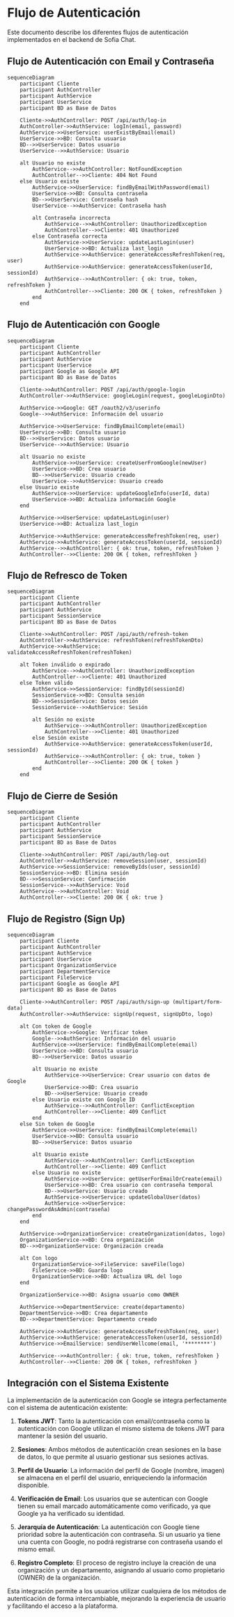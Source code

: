 # Flujo de Autenticación

Este documento describe los diferentes flujos de autenticación implementados en el backend de Sofia Chat.

## Flujo de Autenticación con Email y Contraseña

```mermaid
sequenceDiagram
    participant Cliente
    participant AuthController
    participant AuthService
    participant UserService
    participant BD as Base de Datos

    Cliente->>AuthController: POST /api/auth/log-in
    AuthController->>AuthService: logIn(email, password)
    AuthService->>UserService: userExistByEmail(email)
    UserService->>BD: Consulta usuario
    BD-->>UserService: Datos usuario
    UserService-->>AuthService: Usuario
    
    alt Usuario no existe
        AuthService-->>AuthController: NotFoundException
        AuthController-->>Cliente: 404 Not Found
    else Usuario existe
        AuthService->>UserService: findByEmailWithPassword(email)
        UserService->>BD: Consulta contraseña
        BD-->>UserService: Contraseña hash
        UserService-->>AuthService: Contraseña hash
        
        alt Contraseña incorrecta
            AuthService-->>AuthController: UnauthorizedException
            AuthController-->>Cliente: 401 Unauthorized
        else Contraseña correcta
            AuthService->>UserService: updateLastLogin(user)
            UserService->>BD: Actualiza last_login
            AuthService->>AuthService: generateAccessRefreshToken(req, user)
            AuthService->>AuthService: generateAccessToken(userId, sessionId)
            AuthService-->>AuthController: { ok: true, token, refreshToken }
            AuthController-->>Cliente: 200 OK { token, refreshToken }
        end
    end
```

## Flujo de Autenticación con Google

```mermaid
sequenceDiagram
    participant Cliente
    participant AuthController
    participant AuthService
    participant UserService
    participant Google as Google API
    participant BD as Base de Datos

    Cliente->>AuthController: POST /api/auth/google-login
    AuthController->>AuthService: googleLogin(request, googleLoginDto)
    
    AuthService->>Google: GET /oauth2/v3/userinfo
    Google-->>AuthService: Información del usuario
    
    AuthService->>UserService: findByEmailComplete(email)
    UserService->>BD: Consulta usuario
    BD-->>UserService: Datos usuario
    UserService-->>AuthService: Usuario
    
    alt Usuario no existe
        AuthService->>UserService: createUserFromGoogle(newUser)
        UserService->>BD: Crea usuario
        BD-->>UserService: Usuario creado
        UserService-->>AuthService: Usuario creado
    else Usuario existe
        AuthService->>UserService: updateGoogleInfo(userId, data)
        UserService->>BD: Actualiza información Google
    end
    
    AuthService->>UserService: updateLastLogin(user)
    UserService->>BD: Actualiza last_login
    
    AuthService->>AuthService: generateAccessRefreshToken(req, user)
    AuthService->>AuthService: generateAccessToken(userId, sessionId)
    AuthService-->>AuthController: { ok: true, token, refreshToken }
    AuthController-->>Cliente: 200 OK { token, refreshToken }
```

## Flujo de Refresco de Token

```mermaid
sequenceDiagram
    participant Cliente
    participant AuthController
    participant AuthService
    participant SessionService
    participant BD as Base de Datos

    Cliente->>AuthController: POST /api/auth/refresh-token
    AuthController->>AuthService: refreshToken(refreshTokenDto)
    AuthService->>AuthService: validateAccessRefreshToken(refreshToken)
    
    alt Token inválido o expirado
        AuthService-->>AuthController: UnauthorizedException
        AuthController-->>Cliente: 401 Unauthorized
    else Token válido
        AuthService->>SessionService: findById(sessionId)
        SessionService->>BD: Consulta sesión
        BD-->>SessionService: Datos sesión
        SessionService-->>AuthService: Sesión
        
        alt Sesión no existe
            AuthService-->>AuthController: UnauthorizedException
            AuthController-->>Cliente: 401 Unauthorized
        else Sesión existe
            AuthService->>AuthService: generateAccessToken(userId, sessionId)
            AuthService-->>AuthController: { ok: true, token }
            AuthController-->>Cliente: 200 OK { token }
        end
    end
```

## Flujo de Cierre de Sesión

```mermaid
sequenceDiagram
    participant Cliente
    participant AuthController
    participant AuthService
    participant SessionService
    participant BD as Base de Datos

    Cliente->>AuthController: POST /api/auth/log-out
    AuthController->>AuthService: removeSession(user, sessionId)
    AuthService->>SessionService: removeByIds(user, sessionId)
    SessionService->>BD: Elimina sesión
    BD-->>SessionService: Confirmación
    SessionService-->>AuthService: Void
    AuthService-->>AuthController: Void
    AuthController-->>Cliente: 200 OK { ok: true }
```

## Flujo de Registro (Sign Up)

```mermaid
sequenceDiagram
    participant Cliente
    participant AuthController
    participant AuthService
    participant UserService
    participant OrganizationService
    participant DepartmentService
    participant FileService
    participant Google as Google API
    participant BD as Base de Datos

    Cliente->>AuthController: POST /api/auth/sign-up (multipart/form-data)
    AuthController->>AuthService: signUp(request, signUpDto, logo)
    
    alt Con token de Google
        AuthService->>Google: Verificar token
        Google-->>AuthService: Información del usuario
        AuthService->>UserService: findByEmailComplete(email)
        UserService->>BD: Consulta usuario
        BD-->>UserService: Datos usuario
        
        alt Usuario no existe
            AuthService->>UserService: Crear usuario con datos de Google
            UserService->>BD: Crea usuario
            BD-->>UserService: Usuario creado
        else Usuario existe con Google ID
            AuthService-->>AuthController: ConflictException
            AuthController-->>Cliente: 409 Conflict
        end
    else Sin token de Google
        AuthService->>UserService: findByEmailComplete(email)
        UserService->>BD: Consulta usuario
        BD-->>UserService: Datos usuario
        
        alt Usuario existe
            AuthService-->>AuthController: ConflictException
            AuthController-->>Cliente: 409 Conflict
        else Usuario no existe
            AuthService->>UserService: getUserForEmailOrCreate(email)
            UserService->>BD: Crea usuario con contraseña temporal
            BD-->>UserService: Usuario creado
            AuthService->>UserService: updateGlobalUser(datos)
            AuthService->>UserService: changePasswordAsAdmin(contraseña)
        end
    end
    
    AuthService->>OrganizationService: createOrganization(datos, logo)
    OrganizationService->>BD: Crea organización
    BD-->>OrganizationService: Organización creada
    
    alt Con logo
        OrganizationService->>FileService: saveFile(logo)
        FileService->>BD: Guarda logo
        OrganizationService->>BD: Actualiza URL del logo
    end
    
    OrganizationService->>BD: Asigna usuario como OWNER
    
    AuthService->>DepartmentService: create(departamento)
    DepartmentService->>BD: Crea departamento
    BD-->>DepartmentService: Departamento creado
    
    AuthService->>AuthService: generateAccessRefreshToken(req, user)
    AuthService->>AuthService: generateAccessToken(userId, sessionId)
    AuthService->>EmailService: sendUserWellcome(email, '********')
    
    AuthService-->>AuthController: { ok: true, token, refreshToken }
    AuthController-->>Cliente: 200 OK { token, refreshToken }
```

## Integración con el Sistema Existente

La implementación de la autenticación con Google se integra perfectamente con el sistema de autenticación existente:

1. **Tokens JWT**: Tanto la autenticación con email/contraseña como la autenticación con Google utilizan el mismo sistema de tokens JWT para mantener la sesión del usuario.

2. **Sesiones**: Ambos métodos de autenticación crean sesiones en la base de datos, lo que permite al usuario gestionar sus sesiones activas.

3. **Perfil de Usuario**: La información del perfil de Google (nombre, imagen) se almacena en el perfil del usuario, enriqueciendo la información disponible.

4. **Verificación de Email**: Los usuarios que se autentican con Google tienen su email marcado automáticamente como verificado, ya que Google ya ha verificado su identidad.

5. **Jerarquía de Autenticación**: La autenticación con Google tiene prioridad sobre la autenticación con contraseña. Si un usuario ya tiene una cuenta con Google, no podrá registrarse con contraseña usando el mismo email.

6. **Registro Completo**: El proceso de registro incluye la creación de una organización y un departamento, asignando al usuario como propietario (OWNER) de la organización.

Esta integración permite a los usuarios utilizar cualquiera de los métodos de autenticación de forma intercambiable, mejorando la experiencia de usuario y facilitando el acceso a la plataforma.
